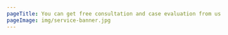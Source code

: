 ```yaml
---
pageTitle: You can get free consultation and case evaluation from us
pageImage: img/service-banner.jpg
---
```

